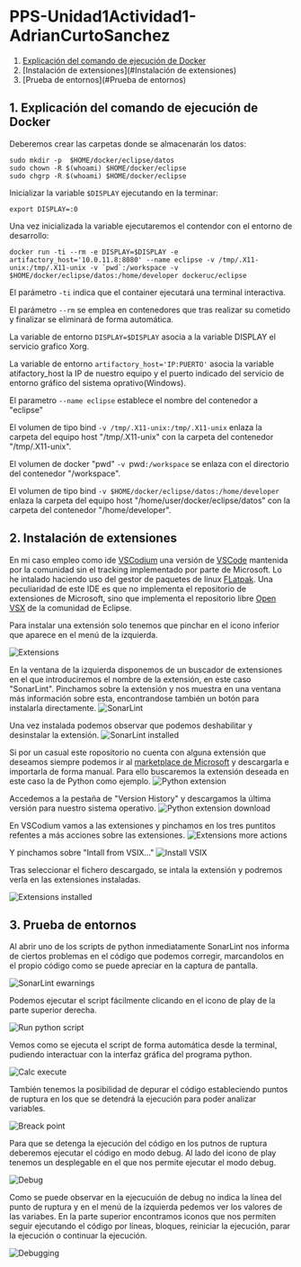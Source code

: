 # PPS-Unidad1Actividad1-AdrianCurtoSanchez

1. [Explicación del comando de ejecución de Docker](#explicación-del-comando-de-ejecución-de-docker)
2. [Instalación de extensiones](#Instalación de extensiones)
3. [Prueba de entornos](#Prueba de entornos)


## 1. Explicación del comando de ejecución de Docker
Deberemos crear las carpetas donde se almacenarán los datos:
```
sudo mkdir -p  $HOME/docker/eclipse/datos
sudo chown -R $(whoami) $HOME/docker/eclipse
sudo chgrp -R $(whoami) $HOME/docker/eclipse
```
Inicializar la variable `$DISPLAY` ejecutando en la terminar:
```
export DISPLAY=:0
```
Una vez inicializada la variable ejecutaremos el contendor con el entorno de desarrollo:

```
docker run -ti --rm -e DISPLAY=$DISPLAY -e artifactory_host='10.0.11.8:8080' --name eclipse -v /tmp/.X11-unix:/tmp/.X11-unix -v `pwd`:/workspace -v $HOME/docker/eclipse/datos:/home/developer dockeruc/eclipse	
```

El parámetro `-ti` indica que el container ejecutará una terminal interactiva.

El parámetro `--rm` se emplea en contenedores que tras realizar su cometido y finalizar se eliminará de forma automática.

La variable de entorno `DISPLAY=$DISPLAY` asocia a la variable DISPLAY el servicio grafico Xorg.

La variable de entorno `artifactory_host='IP:PUERTO'` asocia la variable atifactory_host la IP de nuestro equipo y el puerto indicado del servicio de entorno gráfico del sistema oprativo(Windows).

El parametro `--name eclipse` establece el nombre del contenedor a "eclipse"

El volumen de tipo bind `-v /tmp/.X11-unix:/tmp/.X11-unix` enlaza la carpeta del equipo host "/tmp/.X11-unix" con la carpeta del contenedor "/tmp/.X11-unix".

El volumen de docker "pwd" `-v `pwd`:/workspace` se enlaza con el directorio del contenedor "/workspace".

El volumen de tipo bind `-v $HOME/docker/eclipse/datos:/home/developer` enlaza la carpeta del equipo host "/home/user/docker/eclipse/datos" con la carpeta del contenedor "/home/developer".


## 2. Instalación de extensiones

En mi caso empleo como ide [VSCodium](https://vscodium.com/) una versión de [VSCode]() mantenida por la comunidad sin el tracking implementado por parte de Microsoft. Lo he intalado haciendo uso del gestor de paquetes de linux [FLatpak](https://flatpak.org/).
Una peculiaridad de este IDE es que no implementa el repositorio de extensiones de Microsoft, sino que implementa el repositorio libre [Open VSX](https://open-vsx.org/) de la comunidad de Eclipse.

Para instalar una extensión solo tenemos que pinchar en el icono inferior que aparece en el menú de la izquierda.

![Extensions](images/extensions.png)

En la ventana de la izquierda disponemos de un buscador de extensiones en el que introduciremos el nombre de la extensión, en este caso "SonarLint". Pinchamos sobre la extensión y nos muestra en una ventana más información sobre esta, encontrandose también un botón para instalarla directamente. 
![SonarLint](images/sonarlint.png)

Una vez instalada podemos observar que podemos deshabilitar y desinstalar la extensión.
![SonarLint installed](images/sonarlint-installed.png)

Si por un casual este ropositorio no cuenta con alguna extensión que deseamos siempre podemos ir al [marketplace de Microsoft](https://marketplace.visualstudio.com/vscode) y descargarla e importarla de forma manual. Para ello buscaremos la extensión deseada en este caso la de Python como ejemplo. 
![Python extension](images/python-extension.png)

Accedemos a la pestaña de "Version History" y descargamos la última versión para nuestro sistema operativo.
![Python extension download](images/python-extension-download.png)

En VSCodium vamos a las extensiones y pinchamos en los tres puntitos refentes a más acciones sobre las extensiones.
![Extensions more actions](images/extensions-more-actions.png)

Y pinchamos sobre "Intall from VSIX..."
![Install VSIX](images/install-vsix.png)

Tras seleccionar el fichero descargado, se intala la extensión y podremos verla en las extensiones instaladas.

![Extensions installed](images/extensions-installed.png)

## 3. Prueba de entornos

Al abrir uno de los scripts de python inmediatamente SonarLint nos informa de ciertos problemas en el código que podemos corregir, marcandolos en el propio código como se puede apreciar en la captura de pantalla.

![SonarLint ewarnings](images/sonarlint-warnings.png)

Podemos ejecutar el script fácilmente clicando en el icono de play de la parte superior derecha.

![Run python script](images/run-python-script.png)

Vemos como se ejecuta el script de forma automática desde la terminal, pudiendo interactuar con la interfaz gráfica del programa python.

![Calc execute](images/calc-execute.png)

También tenemos la posibilidad de depurar el código estableciendo puntos de ruptura en los que se detendrá la ejecución para poder analizar variables.

![Breack point](images/breack-point.png)

Para que se detenga la ejecución del código en los putnos de ruptura deberemos ejecutar el código en modo debug. Al lado del icono de play tenemos un desplegable en el que nos permite ejecutar el modo debug.

![Debug](images/debug.png)

Como se puede observar en la ejecucuión de debug no indica la línea del punto de ruptura y en el menú de la izquierda pedemos ver los valores de las variabes. En la parte superior encontramos iconos que nos permiten seguir ejecutando el código por líneas, bloques, reiniciar la ejecución, parar la ejecución o continuar la ejecución.

![Debugging](images/debugging.png)

